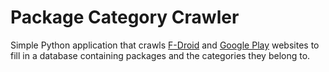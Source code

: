 # Package Category Crawler
Simple Python application that crawls [F-Droid](http://f-droid.org/)
and [Google Play](https://play.google.com/store/apps) websites
to fill in a database containing packages and the categories they
belong to.
